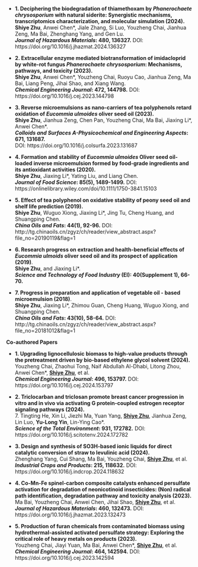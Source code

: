 - <p><strong><strong>1. Deciphering the biodegradation of thiamethoxam by <i>Phanerochaete chrysosporium</i> with natural siderite: Synergistic mechanisms, transcriptomics characterization, and molecular simulation  (2024).</strong></strong> <br><strong>Shiye Zhu</strong>, Anwei Chen*, Jiale Zhang, Si Luo, Youzheng Chai, Jianhua Zeng, Ma Bai, Zhenghang Yang, and Gen Lu. <br><strong><em>Journal of Hazardous Materials</em>: 480, 136327.</strong> DOI: https://doi.org/10.1016/j.jhazmat.2024.136327</p>

- <p><strong><strong>2. Extracellular enzyme mediated biotransformation of imidacloprid by white-rot fungus <i>Phanerochaete chrysosporium</i>: Mechanisms, pathways, and toxicity (2023).</strong></strong> <br><strong>Shiye Zhu</strong>, Anwei Chen*, Youzheng Chai, Ruoyu Cao, Jianhua Zeng, Ma Bai, Liang Peng, Jihai Shao, and Xiang Wang. <br><strong><em>Chemical Engineering Journal</em>: 472, 144798.</strong> DOI: https://doi.org/10.1016/j.cej.2023.144798</p>

- <p><strong><strong>3. Reverse microemulsions as nano-carriers of tea polyphenols retard oxidation of <i>Eucommia ulmoides</i> oliver seed oil (2023).</strong></strong> <br><strong>Shiye Zhu</strong>, Jianhua Zeng, Chen Pan, Youzheng Chai, Ma Bai, Jiaxing Li*, Anwei Chen*. <br><strong><em>Colloids and Surfaces A-Physicochemical and Engineering Aspects</em>: 671, 131687.</strong> <br>DOI: https://doi.org/10.1016/j.colsurfa.2023.131687</p>

- <p><strong><strong>4. Formation and stability of <i>Eucommia ulmoides</i> Oliver seed oil‐loaded inverse microemulsion formed by food‐grade ingredients and its antioxidant activities (2020).</strong></strong> <br><strong>Shiye Zhu</strong>, Jiaxing Li*, Yating Liu, and Liang Chen.<br><strong><em>Journal of Food Science</em>: 85(5), 1489-1499.</strong> DOI: https://onlinelibrary.wiley.com/doi/10.1111/1750-3841.15103</p>

- <p><strong><strong>5. Effect of tea polyphenol on oxidative stability of peony seed oil and  shelf life prediction (2019).</strong></strong> <br><strong>Shiye Zhu</strong>, Wuguo Xiong, Jiaxing Li*, Jing Tu, Cheng Huang, and Shuangping Chen.<br><strong><em>China Oils and Fats</em>: 44(1), 92-96.</strong> DOI: http://tg.chinaoils.cn/zgyz/ch/reader/view_abstract.aspx?file_no=20190119&flag=1</p>

- <p><strong><strong>6. Research progress on extraction and health-beneficial effects of <i>Eucommia ulmoids</i> oliver seed oil and its prospect of application (2019)</strong></strong>.<br><strong>Shiye Zhu</strong>, and Jiaxing Li*. <br><strong><em>Science and Technology of Food Industry</em> (EI): 40(Supplement 1), 66-70.</strong></p>

- <p><strong><strong>7. Progress in preparation and application of vegetable  oil - based microemulsion (2018)</strong></strong>.<br><strong>Shiye Zhu</strong>, Jiaxing Li*, Zhimou Guan, Cheng Huang, Wuguo Xiong, and Shuangping Chen.<br><strong><em>China Oils and Fats</em>: 43(10), 58-64.</strong> DOI: http://tg.chinaoils.cn/zgyz/ch/reader/view_abstract.aspx?file_no=20181012&flag=1</p>

<strong><strong>Co-authored Papers</strong></strong>
- <p><strong><strong>1. Upgrading lignocellulosic biomass to high-value products through the pretreatment driven by bio-based ethylene glycol solvent (2024).</strong></strong> <br>Youzheng Chai, Zhaohui Tong, Naif Abdullah Al-Dhabi, Litong Zhou, Anwei Chen*, <u><strong>Shiye Zhu</strong></u>, et al. <br><strong><em>Chemical Engineering Journal</em>: 496, 153797.</strong> DOI: https://doi.org/10.1016/j.cej.2024.153797</p>

- <p><strong><strong>2. Triclocarban and triclosan promote breast cancer progression in vitro and in vivo via activating G   protein-coupled estrogen receptor signaling pathways (2024).</strong></strong> <br>7.	Tingting He, Xin Li, Jiezhi Ma, Yuan Yang, <u><strong>Shiye Zhu</strong></u>, Jianhua Zeng, Lin Luo, <strong>Yu-Long Yin</strong>, Lin-Ying Cao*. <br><strong><em>Science of the Total Environment</em>: 931, 172782.</strong> DOI: https://doi.org/10.1016/j.scitotenv.2024.172782</p>

- <p><strong><strong>3. Design and synthesis of SO3H-based ionic liquids for direct catalytic conversion of straw to levulinic acid (2024).</strong></strong> <br>Zhenghang Yang, Cui Shang, Ma Bai, Youzheng Chai, <u><strong>Shiye Zhu</strong></u>, et al. <br><strong><em>Industrial Crops and Products</em>: 215, 118632.</strong> DOI: https://doi.org/10.1016/j.indcrop.2024.118632</p>

- <p><strong><strong>4. Co-Mn-Fe spinel-carbon composite catalysts enhanced persulfate activation for degradation of neonicotinoid insecticides: (Non) radical path identification, degradation pathway and toxicity analysis (2023).</strong></strong> <br>Ma Bai, Youzheng Chai, Anwei Chen, Jihai Shao, <u><strong>Shiye Zhu</strong></u>, et al. <br><strong><em>Journal of Hazardous Materials</em>: 460, 132473.</strong> DOI: https://doi.org/10.1016/j.jhazmat.2023.132473</p>

- <p><strong><strong>5. Production of furan chemicals from contaminated biomass using hydrothermal-assisted activated persulfate strategy: Exploring the critical role of heavy metals on products (2023).</strong></strong> <br>Youzheng Chai, Jiayi Yuan, Ma Bai, Anwei Chen*, <u><strong>Shiye Zhu</strong></u>, et al. <br><strong><em>Chemical Engineering Journal</em>: 464, 142594.</strong> DOI: https://doi.org/10.1016/j.cej.2023.142594</p>

